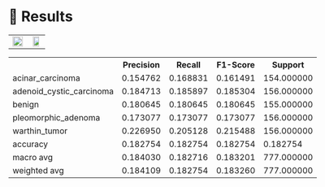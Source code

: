 # 🐍 Results

<table width="100%">
  <tr>
    <td align="center"><img src="https://i.ibb.co/GFBcMg6/accuracy.png" width="100%"></td>
    <td align="center"><img src="https://i.ibb.co/bgRghDK/cm.png" width="80%"></td>
  </tr>
</table>

<div style="width: fit-content; margin: auto;">
<table>
  <tr>
    <th></th>
    <th>Precision</th>
    <th>Recall</th>
    <th>F1-Score</th>
    <th>Support</th>
  </tr>
  <tr>
    <td>acinar_carcinoma</td>
    <td>0.154762</td>
    <td>0.168831</td>
    <td>0.161491</td>
    <td>154.000000</td>
  </tr>
  <tr>
    <td>adenoid_cystic_carcinoma</td>
    <td>0.184713</td>
    <td>0.185897</td>
    <td>0.185304</td>
    <td>156.000000</td>
  </tr>
  <tr>
    <td>benign</td>
    <td>0.180645</td>
    <td>0.180645</td>
    <td>0.180645</td>
    <td>155.000000</td>
  </tr>
  <tr>
    <td>pleomorphic_adenoma</td>
    <td>0.173077</td>
    <td>0.173077</td>
    <td>0.173077</td>
    <td>156.000000</td>
  </tr>
  <tr>
    <td>warthin_tumor</td>
    <td>0.226950</td>
    <td>0.205128</td>
    <td>0.215488</td>
    <td>156.000000</td>
  </tr>
  <tr>
    <td>accuracy</td>
    <td>0.182754</td>
    <td>0.182754</td>
    <td>0.182754</td>
    <td>0.182754</td>
  </tr>
  <tr>
    <td>macro avg</td>
    <td>0.184030</td>
    <td>0.182716</td>
    <td>0.183201</td>
    <td>777.000000</td>
  </tr>
  <tr>
    <td>weighted avg</td>
    <td>0.184109</td>
    <td>0.182754</td>
    <td>0.183260</td>
    <td>777.000000</td>
  </tr>
</table>
</div>
